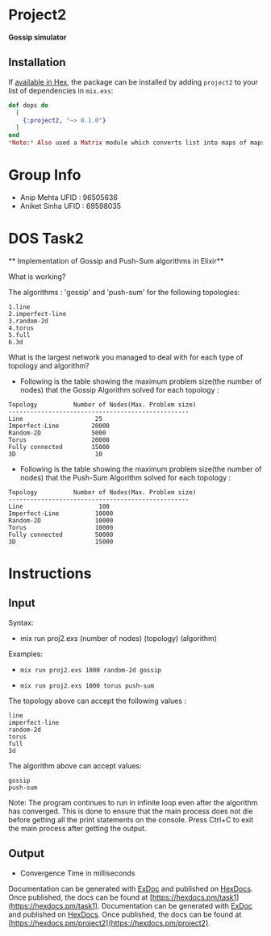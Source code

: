 # Project2
**Gossip simulator**

## Installation

If [available in Hex](https://hex.pm/docs/publish), the package can be installed
by adding `project2` to your list of dependencies in `mix.exs`:

```elixir
def deps do
  [
    {:project2, "~> 0.1.0"}
  ]
end
*Note:* Also used a Matrix module which converts list into maps of maps which can act as a 2d grid. Refer here https://blog.danielberkompas.com/2016/04/23/multidimensional-arrays-in-elixir/
```

# Group Info
 - Anip Mehta  UFID : 96505636
 - Aniket Sinha UFID : 69598035


# DOS Task2

** Implementation of Gossip and Push-Sum algorithms in Elixir**

What is working?

The algorithms : 'gossip' and 'push-sum' for the following topologies:
```
1.line
2.imperfect-line
3.random-2d
4.torus
5.full
6.3d
```
What is the largest network you managed to deal with for each type of topology and algorithm?

- Following is the table showing the maximum problem size(the number of nodes) that the Gossip Algorithm solved for each topology :

```
Topology	      Number of Nodes(Max. Problem size) 	   
--------------------------------------------------
Line                    25             
Imperfect-Line         20000      
Random-2D              5000        
Torus                  20000
Fully connected        15000
3D                      10
```

- Following is the table showing the maximum problem size(the number of nodes) that the Push-Sum Algorithm solved for each topology :

```
Topology	      Number of Nodes(Max. Problem size) 	   
--------------------------------------------------
Line                     100            
Imperfect-Line          10000   
Random-2D               10000       
Torus                   10000
Fully connected         50000
3D                      15000
```



# Instructions
## Input

Syntax:
 - mix run proj2.exs (number of nodes) (topology) (algorithm)
 
 Examples:
 - ``mix run proj2.exs 1000 random-2d gossip``

 - ``mix run proj2.exs 1000 torus push-sum``
 
 The topology above can accept the following values :
  ```
 line
 imperfect-line
 random-2d
 torus
 full
 3d
 ```
 The algorithm above can accept values:
 ```
 gossip
 push-sum
 ```
Note: 
 The program continues to run in infinite loop even after the algorithm has converged. This is done to ensure that the main process does not die before getting all the print statements on the console. Press Ctrl+C to exit the main process after getting the output.


## Output
 - Convergence Time in milliseconds


Documentation can be generated with [ExDoc](https://github.com/elixir-lang/ex_doc)
and published on [HexDocs](https://hexdocs.pm). Once published, the docs can
be found at [https://hexdocs.pm/task1](https://hexdocs.pm/task1).
Documentation can be generated with [ExDoc](https://github.com/elixir-lang/ex_doc)
and published on [HexDocs](https://hexdocs.pm). Once published, the docs can
be found at [https://hexdocs.pm/project2](https://hexdocs.pm/project2).

